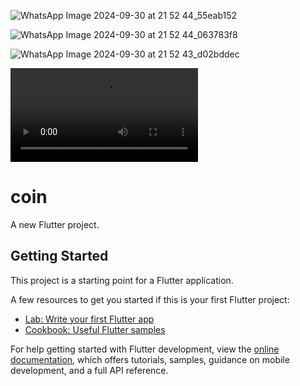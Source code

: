 ![WhatsApp Image 2024-09-30 at 21 52 44_55eab152](https://github.com/user-attachments/assets/ff585401-e426-40af-8916-bfa6ed931994)

![WhatsApp Image 2024-09-30 at 21 52 44_063783f8](https://github.com/user-attachments/assets/07ef3028-5265-41eb-8006-89abdfe735eb)

![WhatsApp Image 2024-09-30 at 21 52 43_d02bddec](https://github.com/user-attachments/assets/0444d9f4-916a-484f-95bf-e2c821c17777)

![WhatsApp Video](https://github.com/fizzzzaaa/spin_bottle/blob/main/ludo.mp4)


# coin

A new Flutter project.

## Getting Started

This project is a starting point for a Flutter application.

A few resources to get you started if this is your first Flutter project:

- [Lab: Write your first Flutter app](https://docs.flutter.dev/get-started/codelab)
- [Cookbook: Useful Flutter samples](https://docs.flutter.dev/cookbook)




For help getting started with Flutter development, view the
[online documentation](https://docs.flutter.dev/), which offers tutorials,
samples, guidance on mobile development, and a full API reference.

